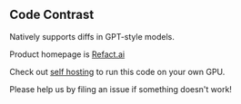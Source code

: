 ## Code Contrast

Natively supports diffs in GPT-style models.

Product homepage is [Refact.ai](https://refact.ai)

Check out [self hosting](https://github.com/smallcloudai/code-contrast/tree/main/refact_self_hosting) to run this code on your own GPU.

Please help us by filing an issue if something doesn't work!
